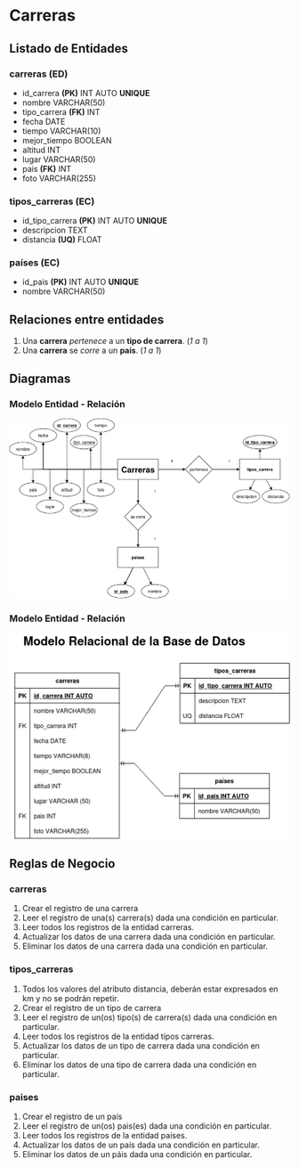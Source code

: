 # Carreras

## Listado de Entidades

### carreras **(ED)**

- id_carrera **(PK)** INT AUTO **UNIQUE**
- nombre VARCHAR(50)
- tipo_carrera **(FK)** INT
- fecha DATE
- tiempo VARCHAR(10)
- mejor_tiempo BOOLEAN
- altitud INT
- lugar VARCHAR(50)
- pais **(FK)** INT
- foto VARCHAR(255)

### tipos_carreras **(EC)**

- id_tipo_carrera **(PK)** INT AUTO **UNIQUE**
- descripcion TEXT
- distancia **(UQ)** FLOAT 

### países **(EC)**

- id_pais **(PK)** INT AUTO **UNIQUE**
- nombre VARCHAR(50)


## Relaciones entre entidades

1. Una **carrera** _pertenece_ a un **tipo de carrera**. (_1 a 1_)
1. Una **carrera** se _corre_ a un **país**. (_1 a 1_)


## Diagramas

### Modelo Entidad - Relación

![Modelo Entidad - Relación](./CarrerasModeloE-R.png)

### Modelo Entidad - Relación

![Modelo Relacional de la Base de Datos](./ModeloRelacionalBBDD.png)

## Reglas de Negocio

### carreras

1. Crear el registro de una carrera
1. Leer el registro de una(s) carrera(s) dada una condición en particular.
1. Leer todos los registros de la entidad carreras.
1. Actualizar los datos de una carrera dada una condición en particular.
1. Eliminar los datos de una carrera dada una condición en particular.

### tipos_carreras

1. Todos los valores del atributo distancia, deberán estar expresados en km y no se podrán repetir.
1. Crear el registro de un tipo de carrera
1. Leer el registro de un(os) tipo(s) de carrera(s) dada una condición en particular.
1. Leer todos los registros de la entidad tipos carreras.
1. Actualizar los datos de un tipo de carrera dada una condición en particular.
1. Eliminar los datos de una tipo de carrera dada una condición en particular.

### paises

1. Crear el registro de un país
1. Leer el registro de un(os) pais(es) dada una condición en particular.
1. Leer todos los registros de la entidad paises.
1. Actualizar los datos de un país dada una condición en particular.
1. Eliminar los datos de un páis dada una condición en particular.